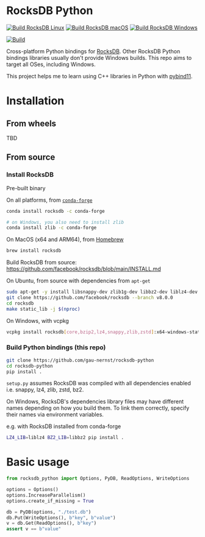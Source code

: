 # RocksDB Python

[![Build RocksDB Linux](https://github.com/gau-nernst/rocksdb-python/actions/workflows/build_rocksdb_linux.yaml/badge.svg)](https://github.com/gau-nernst/rocksdb-python/actions/workflows/build_rocksdb_linux.yaml)
[![Build RocksDB macOS](https://github.com/gau-nernst/rocksdb-python/actions/workflows/build_rocksdb_mac.yaml/badge.svg)](https://github.com/gau-nernst/rocksdb-python/actions/workflows/build_rocksdb_mac.yaml)
[![Build RocksDB Windows](https://github.com/gau-nernst/rocksdb-python/actions/workflows/build_rocksdb_win.yaml/badge.svg)](https://github.com/gau-nernst/rocksdb-python/actions/workflows/build_rocksdb_win.yaml)

[![Build](https://github.com/gau-nernst/rocksdb-python/actions/workflows/build.yaml/badge.svg)](https://github.com/gau-nernst/rocksdb-python/actions/workflows/build.yaml)

Cross-platform Python bindings for [RocksDB](https://github.com/facebook/rocksdb). Other RocksDB Python bindings libraries usually don't provide Windows builds. This repo aims to target all OSes, including Windows.

This project helps me to learn using C++ libraries in Python with [pybind11](https://github.com/pybind/pybind11).

# Installation

## From wheels

TBD

## From source

### Install RocksDB

Pre-built binary

On all platforms, from [`conda-forge`](https://anaconda.org/conda-forge/rocksdb)

```bash
conda install rocksdb -c conda-forge

# on Windows, you also need to install zlib
conda install zlib -c conda-forge
```

On MacOS (x64 and ARM64), from [Homebrew](https://formulae.brew.sh/formula/rocksdb)

```bash
brew install rocksdb
```

Build RocksDB from source: https://github.com/facebook/rocksdb/blob/main/INSTALL.md

On Ubuntu, from source with dependencies from `apt-get`

```bash
sudo apt-get -y install libsnappy-dev zlib1g-dev libbz2-dev liblz4-dev libzstd-dev
git clone https://github.com/facebook/rocksdb --branch v8.0.0
cd rocksdb
make static_lib -j $(nproc)
```

On Windows, with vcpkg

```bash
vcpkg install rocksdb[core,bzip2,lz4,snappy,zlib,zstd]:x64-windows-static-md
```

### Build Python bindings (this repo)

```bash
git clone https://github.com/gau-nernst/rocksdb-python
cd rocksdb-python
pip install .
```

`setup.py` assumes RocksDB was compiled with all dependencies enabled i.e. snappy, lz4, zlib, zstd, bz2.

On Windows, RocksDB's dependencies library files may have different names depending on how you build them. To link them correctly, specify their names via environment variables.

e.g. with RocksDB installed from conda-forge

```bash
LZ4_LIB=liblz4 BZ2_LIB=libbz2 pip install .
```

# Basic usage

```python
from rocksdb_python import Options, PyDB, ReadOptions, WriteOptions

options = Options()
options.IncreaseParallelism()
options.create_if_missing = True

db = PyDB(options, "./test.db")
db.Put(WriteOptions(), b"key", b"value")
v = db.Get(ReadOptions(), b"key")
assert v == b"value"
```
